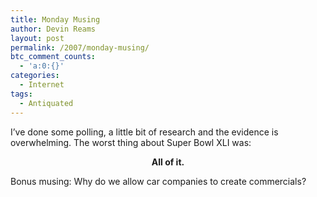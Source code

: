 ```yaml
---
title: Monday Musing
author: Devin Reams
layout: post
permalink: /2007/monday-musing/
btc_comment_counts:
  - 'a:0:{}'
categories:
  - Internet
tags:
  - Antiquated
---
```

I&#8217;ve done some polling, a little bit of research and the evidence is overwhelming. The worst thing about Super Bowl XLI was:

<center>
  <strong>All of it.</strong>
</center>

Bonus musing: Why do we allow car companies to create commercials?